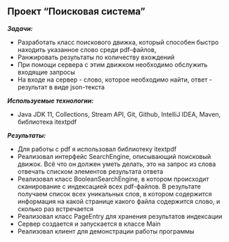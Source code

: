 ## Проект “Поисковая система”

***Задачи:***
- Разработать класс поискового движка, который способен быстро находить указанное слово среди pdf-файлов, 
- Ранжировать результаты по количеству вхождений
- При помощи сервера с этим движком необходимо обслужить входящие запросы
- На входе на сервер - слово, которое необходимо найти, ответ - результат в виде json-текста

***Используемые технологии:***
- Java JDK 11, Collections, Stream API, Git, Github, IntelliJ IDEA, Maven, библиотека itextpdf

***Результаты:***
- Для работы с pdf я использовал библиотеку itextpdf
- Реализовал интерфейс SearchEngine, описывающий поисковый движок. Всё что он должен уметь делать, это на запрос из слова отвечать списком элементов результата ответа
- Реализовал класс BooleanSearchEngine, в котором происходит сканирование с индексацией всех pdf-файлов. В результате получаем список всех уникальных слов, в котором содержится информация на какой странице какого файла содержится слово, и сколько раз встречается
- Реализовал класс PageEntry для хранения результатов индексации
- Сервер создается и запускается в классе Main
- Реализовал клиент для демонстрации работы программы
